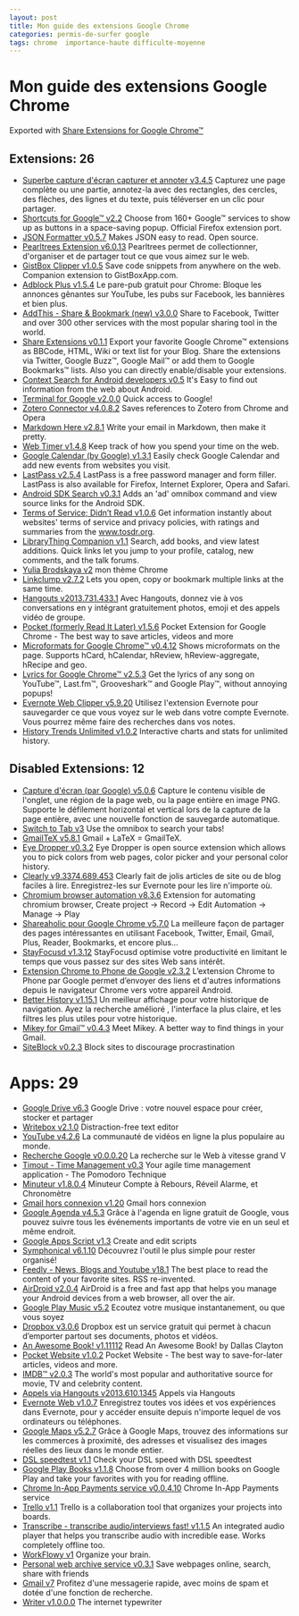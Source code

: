 ```yaml
---
layout: post
title: Mon guide des extensions Google Chrome
categories: permis-de-surfer google
tags: chrome  importance-haute difficulte-moyenne
---
```


# Mon guide des extensions Google Chrome

Exported with [Share Extensions for Google Chrome™](https://chrome.google.com/webstore/detail/chdafcbnfkfenoeejpaeenpdamhmalhe)

## Extensions: 26

- [Superbe capture d'écran capturer et annoter v3.4.5](https://chrome.google.com/webstore/detail/alelhddbbhepgpmgidjdcjakblofbmce)
   Capturez une page complète ou une partie, annotez-la avec des rectangles, des cercles, des flèches, des lignes et du texte, puis téléverser en un clic pour partager.
- [Shortcuts for Google™ v2.2](https://chrome.google.com/webstore/detail/baohinapilmkigilbbbcccncoljkdpnd)
   Choose from 160+ Google™ services to show up as buttons in a space-saving popup. Official Firefox extension port.
- [JSON Formatter v0.5.7](https://chrome.google.com/webstore/detail/bcjindcccaagfpapjjmafapmmgkkhgoa)
   Makes JSON easy to read. Open source.
- [Pearltrees Extension v6.0.13](https://chrome.google.com/webstore/detail/bgngjfgpahnnncnimlhjgjhdajmaeeoa)
   Pearltrees permet de collectionner, d'organiser et de partager tout ce que vous aimez sur le web.
- [GistBox Clipper v1.0.5](https://chrome.google.com/webstore/detail/cejmhmbmafamjegaebkjhnckhepgmido)
   Save code snippets from anywhere on the web. Companion extension to GistBoxApp.com.
- [Adblock Plus v1.5.4](https://chrome.google.com/webstore/detail/cfhdojbkjhnklbpkdaibdccddilifddb)
   Le pare-pub gratuit pour Chrome: Bloque les annonces gênantes sur YouTube, les pubs sur Facebook, les bannières et bien plus.
- [AddThis - Share & Bookmark (new) v3.0.0](https://chrome.google.com/webstore/detail/cgbogdmdefihhljhfeiklfiedefalcde)
   Share to Facebook, Twitter and over 300 other services with the most popular sharing tool in the world.
- [Share Extensions v0.1.1](https://chrome.google.com/webstore/detail/chdafcbnfkfenoeejpaeenpdamhmalhe)
   Export your favorite Google Chrome™ extensions as BBCode, HTML, Wiki or text list for your Blog. Share the extensions via Twitter, Google Buzz™, Google Mail™ or add them to Google Bookmarks™ lists. Also you can directly enable/disable your extensions.
- [Context Search for Android developers v0.5](https://chrome.google.com/webstore/detail/dbjgalhpoflhpglmlobldegckbbmmlao)
   It's Easy to find out information from the web about Android.
- [Terminal for Google v2.0.0](https://chrome.google.com/webstore/detail/denbapicipbiplggmfebiogiphopgjca)
   Quick access to Google!
- [Zotero Connector v4.0.8.2](https://chrome.google.com/webstore/detail/ekhagklcjbdpajgpjgmbionohlpdbjgc)
   Saves references to Zotero from Chrome and Opera
- [Markdown Here v2.8.1](https://chrome.google.com/webstore/detail/elifhakcjgalahccnjkneoccemfahfoa)
   Write your email in Markdown, then make it pretty.
- [Web Timer v1.4.8](https://chrome.google.com/webstore/detail/ggnjbdfgigejghknieofeahaknkjafim)
   Keep track of how you spend your time on the web.
- [Google Calendar (by Google) v1.3.1](https://chrome.google.com/webstore/detail/gmbgaklkmjakoegficnlkhebmhkjfich)
   Easily check Google Calendar and add new events from websites you visit.
- [LastPass v2.5.4](https://chrome.google.com/webstore/detail/hdokiejnpimakedhajhdlcegeplioahd)
   LastPass is a free password manager and form filler.  LastPass is also available for Firefox, Internet Explorer, Opera and Safari.
- [Android SDK Search v0.3.1](https://chrome.google.com/webstore/detail/hgcbffeicehlpmgmnhnkjbjoldkfhoin)
   Adds an 'ad' omnibox command and view source links for the Android SDK.
- [Terms of Service; Didn’t Read v1.0.6](https://chrome.google.com/webstore/detail/hjdoplcnndgiblooccencgcggcoihigg)
   Get information instantly about websites' terms of service and privacy policies, with ratings and summaries from the www.tosdr.org.
- [LibraryThing Companion v1.1](https://chrome.google.com/webstore/detail/ielpdlhmpgmcfdkfllhphdfanpcmicol)
   Search, add books, and view latest additions. Quick links let you jump to your profile, catalog, new comments, and the talk forums.
- [Yulia Brodskaya v2](https://chrome.google.com/webstore/detail/jlgdloilieclkegafohackmhffbmdpko)
   mon thème Chrome
- [Linkclump v2.7.2](https://chrome.google.com/webstore/detail/lfpjkncokllnfokkgpkobnkbkmelfefj)
   Lets you open, copy or bookmark multiple links at the same time.
- [Hangouts v2013.731.433.1](https://chrome.google.com/webstore/detail/nckgahadagoaajjgafhacjanaoiihapd)
   Avec Hangouts, donnez vie à vos conversations en y intégrant gratuitement photos, emoji et des appels vidéo de groupe.
- [Pocket (formerly Read It Later) v1.5.6](https://chrome.google.com/webstore/detail/niloccemoadcdkdjlinkgdfekeahmflj)
   Pocket Extension for Google Chrome - The best way to save articles, videos and more
- [Microformats for Google Chrome™ v0.4.12](https://chrome.google.com/webstore/detail/oalbifknmclbnmjlljdemhjjlkmppjjl)
   Shows microformats on the page. Supports hCard, hCalendar, hReview, hReview-aggregate, hRecipe and geo.
- [Lyrics for Google Chrome™ v2.5.3](https://chrome.google.com/webstore/detail/oglbipcbkmlknhfhabolnniekmlhfoek)
   Get the lyrics of any song on YouTube™, Last.fm™, Grooveshark™ and Google Play™, without annoying popups!
- [Evernote Web Clipper v5.9.20](https://chrome.google.com/webstore/detail/pioclpoplcdbaefihamjohnefbikjilc)
   Utilisez l'extension Evernote pour sauvegarder ce que vous voyez sur le web dans votre compte Evernote. Vous pourrez même faire des recherches dans vos notes.
- [History Trends Unlimited v1.0.2](https://chrome.google.com/webstore/detail/pnmchffiealhkdloeffcdnbgdnedheme)
   Interactive charts and stats for unlimited history.

## Disabled Extensions: 12

- [Capture d'écran (par Google) v5.0.6](https://chrome.google.com/webstore/detail/cpngackimfmofbokmjmljamhdncknpmg)
   Capture le contenu visible de l'onglet, une région de la page web, ou la page entière en image PNG. Supporte le défilement horizontal et vertical lors de la capture de la page entière, avec une nouvelle fonction de sauvegarde automatique.
- [Switch to Tab v3](https://chrome.google.com/webstore/detail/gbfhhcljihbgcobpfnceegfmooomhhli)
   Use the omnibox to search your tabs!
- [GmailTeX v5.8.1](https://chrome.google.com/webstore/detail/gjnmclkoadjdljnfmbnnhaahilafoeji)
   Gmail + LaTeX = GmailTeX.
- [Eye Dropper v0.3.2](https://chrome.google.com/webstore/detail/hmdcmlfkchdmnmnmheododdhjedfccka)
   Eye Dropper is open source extension which allows you to pick colors from web pages, color picker and your personal color history.
- [Clearly v9.3374.689.453](https://chrome.google.com/webstore/detail/iooicodkiihhpojmmeghjclgihfjdjhj)
   Clearly fait de jolis articles de site ou de blog faciles à lire. Enregistrez-les sur Evernote pour les lire n'importe où. 
- [Chromium browser automation v8.3.6](https://chrome.google.com/webstore/detail/jmbmjnojfkcohdpkpjmeeijckfbebbon)
   Extension for automating chromium browser, Create project -> Record -> Edit Automation -> Manage -> Play
- [Shareaholic pour Google Chrome v5.7.0](https://chrome.google.com/webstore/detail/kbmipnjdeifmobkhgogdnomkihhgojep)
   La meilleure façon de partager des pages intéressantes en utilisant Facebook, Twitter, Email, Gmail, Plus, Reader, Bookmarks, et encore plus...
- [StayFocusd v1.3.12](https://chrome.google.com/webstore/detail/laankejkbhbdhmipfmgcngdelahlfoji)
   StayFocusd optimise votre productivité en limitant le temps que vous passez sur des sites Web sans intérêt.
- [Extension Chrome to Phone de Google v2.3.2](https://chrome.google.com/webstore/detail/oadboiipflhobonjjffjbfekfjcgkhco)
   L’extension Chrome to Phone par Google permet d’envoyer des liens et d'autres informations depuis le navigateur Chrome vers votre appareil Android.
- [Better History v1.15.1](https://chrome.google.com/webstore/detail/obciceimmggglbmelaidpjlmodcebijb)
   Un meilleur affichage pour votre historique de navigation. Ayez la recherche amélioré , l'interface la plus claire, et les filtres les plus utiles pour votre historique.
- [Mikey for Gmail™ v0.4.3](https://chrome.google.com/webstore/detail/pfbeimpckikjpnjhcbpikdjnelnblhnn)
   Meet Mikey. A better way to find things in your Gmail.
- [SiteBlock v0.2.3](https://chrome.google.com/webstore/detail/pfglnpdpgmecffbejlfgpnebopinlclj)
   Block sites to discourage procrastination

# Apps: 29

- [Google Drive v6.3](https://chrome.google.com/webstore/detail/apdfllckaahabafndbhieahigkjlhalf)
   Google Drive : votre nouvel espace pour créer, stocker et partager
- [Writebox v2.1.0](https://chrome.google.com/webstore/detail/bbehjmjchoiaglkeboicbgkpfafcmhij)
   Distraction-free text editor
- [YouTube v4.2.6](https://chrome.google.com/webstore/detail/blpcfgokakmgnkcojhhkbfbldkacnbeo)
   La communauté de vidéos en ligne la plus populaire au monde.
- [Recherche Google v0.0.0.20](https://chrome.google.com/webstore/detail/coobgpohoikkiipiblmjeljniedjpjpf)
   La recherche sur le Web à vitesse grand V
- [Timout - Time Management v0.3](https://chrome.google.com/webstore/detail/dekpabfaimofbinkbjlgdkkecodejmbf)
   Your agile time management application - The Pomodoro Technique
- [Minuteur v1.8.0.4](https://chrome.google.com/webstore/detail/edebbhkhcaafmolanelponjjanocpacd)
   Minuteur Compte à Rebours, Réveil Alarme, et Chronomètre
- [Gmail hors connexion v1.20](https://chrome.google.com/webstore/detail/ejidjjhkpiempkbhmpbfngldlkglhimk)
   Gmail hors connexion
- [Google Agenda v4.5.3](https://chrome.google.com/webstore/detail/ejjicmeblgpmajnghnpcppodonldlgfn)
   Grâce à l'agenda en ligne gratuit de Google, vous pouvez suivre tous les événements importants de votre vie en un seul et même endroit.
- [Google Apps Script v1.3](https://chrome.google.com/webstore/detail/eoieeedlomnegifmaghhjnghhmcldobl)
   Create and edit scripts
- [Symphonical v6.1.10](https://chrome.google.com/webstore/detail/hcgllakjbbignhambejggdljofdagfja)
   Découvrez l'outil le plus simple pour rester organisé!
- [Feedly - News, Blogs and Youtube v18.1](https://chrome.google.com/webstore/detail/hipbfijinpcgfogaopmgehiegacbhmob)
   The best place to read the content of your favorite sites. RSS re-invented.
- [AirDroid v2.0.4](https://chrome.google.com/webstore/detail/hkgndiocipalkpejnpafdbdlfdjihomd)
   AirDroid is a free and fast app that helps you manage your Android devices from a web browser, all over the air.
- [Google Play Music v5.2](https://chrome.google.com/webstore/detail/icppfcnhkcmnfdhfhphakoifcfokfdhg)
   Ecoutez votre musique instantanement, ou que vous soyez
- [Dropbox v3.0.6](https://chrome.google.com/webstore/detail/ioekoebejdcmnlefjiknokhhafglcjdl)
   Dropbox est un service gratuit qui permet à chacun d’emporter partout ses documents, photos et vidéos.
- [An Awesome Book! v1.11112](https://chrome.google.com/webstore/detail/jcafjdhiidcpdgpdbpnllmpheogojkfl)
   Read An Awesome Book! by Dallas Clayton
- [Pocket Website v1.0.2](https://chrome.google.com/webstore/detail/jijgclgmgjipgefcnnnibgllfonlfdap)
   Pocket Website - The best way to save-for-later articles, videos and more.
- [IMDB™ v2.0.3](https://chrome.google.com/webstore/detail/jipolnkooheenpfdecoclcohihplijco)
   The world's most popular and authoritative source for movie, TV and celebrity content.
- [Appels via Hangouts v2013.610.1345](https://chrome.google.com/webstore/detail/kbpgddbgniojgndnhlkjbkpknjhppkbk)
   Appels via Hangouts
- [Evernote Web v1.0.7](https://chrome.google.com/webstore/detail/lbfehkoinhhcknnbdgnnmjhiladcgbol)
   Enregistrez toutes vos idées et vos expériences dans Evernote, pour y accéder ensuite depuis n'importe lequel de vos ordinateurs ou téléphones.
- [Google Maps v5.2.7](https://chrome.google.com/webstore/detail/lneaknkopdijkpnocmklfnjbeapigfbh)
   Grâce à Google Maps, trouvez des informations sur les commerces à proximité, des adresses et visualisez des images réelles des lieux dans le monde entier.
- [DSL speedtest v1.1](https://chrome.google.com/webstore/detail/mibbfkdeofpfmkclkgjfnjppdblhpddj)
   Check your DSL speed with DSL speedtest
- [Google Play Books v1.1.8](https://chrome.google.com/webstore/detail/mmimngoggfoobjdlefbcabngfnmieonb)
   Choose from over 4 million books on Google Play and take your favorites with you for reading offline.
- [Chrome In-App Payments service v0.0.4.10](https://chrome.google.com/webstore/detail/nmmhkkegccagdldgiimedpiccmgmieda)
   Chrome In-App Payments service
- [Trello v1.1](https://chrome.google.com/webstore/detail/oflhioojkbelepjlnafgmgkkjhojphcg)
   Trello is a collaboration tool that organizes your projects into boards.
- [Transcribe - transcribe audio/interviews fast! v1.1.5](https://chrome.google.com/webstore/detail/ogokenmicnjdfhmhocanoemnddmpcjjm)
   An integrated audio player that helps you transcribe audio with incredible ease. Works completely offline too.
- [WorkFlowy v1](https://chrome.google.com/webstore/detail/oknfkolnjpnnnnmafomkfieledeepfdo)
   Organize your brain.
- [Personal web archive service v0.3.1](https://chrome.google.com/webstore/detail/ommnoiahbnlpggajpfedlnjohggiejio)
   Save webpages online, search, share with friends
- [Gmail v7](https://chrome.google.com/webstore/detail/pjkljhegncpnkpknbcohdijeoejaedia)
   Profitez d'une messagerie rapide, avec moins de spam et dotée d'une fonction de recherche.
- [Writer v1.0.0.0](https://chrome.google.com/webstore/detail/pnengefjfhgcceajaepbjhanoojifmog)
   The internet typewriter


